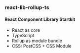 ### react-lib-rollup-ts
####  React Component Library Startkit

- React as core
- TypeScript
- Rollup as module bundle
- CSS: PostCSS + CSS Module
